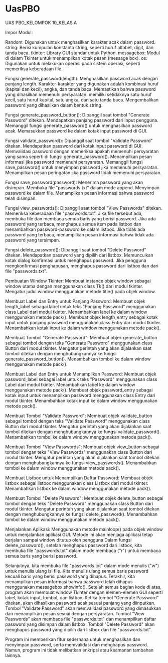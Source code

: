 # UasPBO
UAS PBO_KELOMPOK 10_KELAS A


Impor Modul:

Random: Digunakan untuk menghasilkan karakter acak dalam password.
string: Berisi kumpulan konstanta string, seperti huruf alfabet, digit, dan tanda baca.
tkinter: Library GUI standar untuk Python.
messagebox: Modul di dalam Tkinter untuk menampilkan kotak pesan (message box).
os: Digunakan untuk melakukan operasi pada sistem operasi, seperti memeriksa keberadaan file.


Fungsi generate_password(length):
Menghasilkan password acak dengan panjang length.
Karakter-karakter yang digunakan adalah kombinasi huruf (kapital dan kecil), angka, dan tanda baca.
Memastikan bahwa password yang dihasilkan memenuhi persyaratan: memiliki setidaknya satu huruf kecil, satu huruf kapital, satu angka, dan satu tanda baca.
Mengembalikan password yang dihasilkan dalam bentuk string.

Fungsi generate_password_button():
Dipanggil saat tombol "Generate Password" ditekan.
Mendapatkan panjang password dari input pengguna.
Memanggil fungsi generate_password() untuk menghasilkan password acak.
Memasukkan password ke dalam kotak input password di GUI.

Fungsi validate_password():
Dipanggil saat tombol "Validate Password" ditekan.
Mendapatkan password dari kotak input password di GUI.
Memvalidasi password dengan memeriksa apakah memenuhi persyaratan yang sama seperti di fungsi generate_password().
Menampilkan pesan informasi jika password memenuhi persyaratan.
Memanggil fungsi save_password() untuk menyimpan password jika memenuhi persyaratan.
Menampilkan pesan peringatan jika password tidak memenuhi persyaratan.

Fungsi save_password(password):
Menerima password yang akan disimpan.
Membuka file "passwords.txt" dalam mode append.
Menyimpan password ke dalam file.
Menampilkan pesan informasi bahwa password telah disimpan.

Fungsi view_passwords():
Dipanggil saat tombol "View Passwords" ditekan.
Memeriksa keberadaan file "passwords.txt".
Jika file tersebut ada, membuka file dan membaca semua baris yang berisi password. Jika ada password yang terbaca, menghapus semua item pada listbox dan menambahkan password-password ke dalam listbox. Jika tidak ada password yang terbaca, menampilkan pesan informasi bahwa tidak ada password yang tersimpan.

Fungsi delete_password():
Dipanggil saat tombol "Delete Password" ditekan.
Mendapatkan password yang dipilih dari listbox.
Memunculkan kotak dialog konfirmasi untuk menghapus password.
Jika pengguna mengkonfirmasi penghapusan, menghapus password dari listbox dan dari file "passwords.txt".

Pembuatan Window Tkinter:
Membuat instance objek window sebagai window utama dengan menggunakan class Tk() dari modul tkinter.
Mengatur judul window menggunakan metode title() pada objek window.

Membuat Label dan Entry untuk Panjang Password:
Membuat objek length_label sebagai label untuk teks "Panjang Password" menggunakan class Label dari modul tkinter.
Menambahkan label ke dalam window menggunakan metode pack().
Membuat objek length_entry sebagai kotak input untuk panjang password menggunakan class Entry dari modul tkinter.
Menambahkan kotak input ke dalam window menggunakan metode pack().

Membuat Tombol "Generate Password":
Membuat objek generate_button sebagai tombol dengan teks "Generate Password" menggunakan class Button dari modul tkinter.
Mengatur perintah yang akan dijalankan saat tombol ditekan dengan menghubungkannya ke fungsi generate_password_button().
Menambahkan tombol ke dalam window menggunakan metode pack().

Membuat Label dan Entry untuk Menampilkan Password:
Membuat objek password_label sebagai label untuk teks "Password" menggunakan class Label dari modul tkinter.
Menambahkan label ke dalam window menggunakan metode pack().
Membuat objek password_entry sebagai kotak input untuk menampilkan password menggunakan class Entry dari modul tkinter.
Menambahkan kotak input ke dalam window menggunakan metode pack().

Membuat Tombol "Validate Password":
Membuat objek validate_button sebagai tombol dengan teks "Validate Password" menggunakan class Button dari modul tkinter.
Mengatur perintah yang akan dijalankan saat tombol ditekan dengan menghubungkannya ke fungsi validate_password().
Menambahkan tombol ke dalam window menggunakan metode pack().

Membuat Tombol "View Passwords":
Membuat objek view_button sebagai tombol dengan teks "View Passwords" menggunakan class Button dari modul tkinter.
Mengatur perintah yang akan dijalankan saat tombol ditekan dengan menghubungkannya ke fungsi view_passwords().
Menambahkan tombol ke dalam window menggunakan metode pack().

Membuat Listbox untuk Menampilkan Daftar Password:
Membuat objek listbox sebagai listbox menggunakan class Listbox dari modul tkinter.
Menambahkan listbox ke dalam window menggunakan metode pack(). 

Membuat Tombol "Delete Password":
Membuat objek delete_button sebagai tombol dengan teks "Delete Password" menggunakan class Button dari modul tkinter.
Mengatur perintah yang akan dijalankan saat tombol ditekan dengan menghubungkannya ke fungsi delete_password().
Menambahkan tombol ke dalam window menggunakan metode pack().

Menjalankan Aplikasi:
Menggunakan metode mainloop() pada objek window untuk menjalankan aplikasi GUI.
Metode ini akan menjaga aplikasi tetap berjalan sampai window ditutup oleh pengguna
Dalam fungsi delete_password(), setelah menghapus password dari listbox, kita membuka file "passwords.txt" dalam mode membaca ("r") untuk membaca semua baris yang berisi password.

Selanjutnya, kita membuka file "passwords.txt" dalam mode menulis ("w") untuk menulis ulang isi file. Kita menulis ulang semua baris password kecuali baris yang berisi password yang dihapus. Terakhir, kita menampilkan pesan informasi bahwa password telah dihapus menggunakan messagebox.showinfo(). Setelah semua bagian kode di atas, program akan membuat window Tkinter dengan elemen-elemen GUI seperti label, kotak input, tombol, dan listbox. Ketika tombol "Generate Password" ditekan, akan dihasilkan password acak sesuai panjang yang diinputkan. Tombol "Validate Password" akan memvalidasi password yang dimasukkan dan menampilkan pesan sesuai dengan persyaratan. Tombol "View Passwords" akan membaca file "passwords.txt" dan menampilkan daftar password yang disimpan dalam listbox. Tombol "Delete Password" akan menghapus password yang dipilih dari listbox dan file "passwords.txt".

Program ini memberikan fitur sederhana untuk menghasilkan dan menyimpan password, serta memvalidasi dan menghapus password. Namun, program ini tidak melibatkan enkripsi atau keamanan tambahan lainnya.
